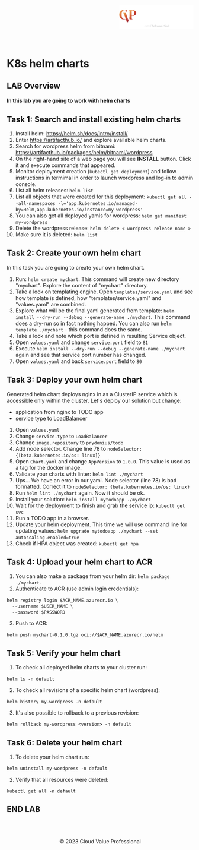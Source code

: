 <img src="../../../img/logo.png" alt="Chmurowisko logo" width="200" align="right">
<br><br>
<br><br>
<br><br>

# K8s helm charts

## LAB Overview

#### In this lab you are going to work with helm charts

## Task 1: Search and install existing helm charts

1. Install helm: 
   https://helm.sh/docs/intro/install/   
2. Enter https://artifacthub.io/ and explore available helm charts.
3. Search for wordpress helm from bitnami: https://artifacthub.io/packages/helm/bitnami/wordpress
4. On the right-hand site of a web page you will see **INSTALL** button. Click it and execute commands that appeared.
5. Monitor deployment creation (`kubectl get deployment`) and follow instructions in termimal in order to launch wordpress and log-in to admin console.
6. List all helm releases: `helm list`
7. List all objects that were created for this deployment: `kubectl get all --all-namespaces -l='app.kubernetes.io/managed-by=Helm,app.kubernetes.io/instance=my-wordpress'`
8. You can also get all deployed yamls for wordpress: `helm get manifest my-wordpress`
9. Delete the wordpress release: `helm delete <-wordpress release name->`
10. Make sure it is deleted: `helm list`

## Task 2: Create your own helm chart
In this task you are going to create your own helm chart.
1. Run: `helm create mychart`. This command will create new directory "mychart". Explore the content of "mychart" directory.
2. Take a look on templating engine. Open `templates/service.yaml` and see how template is defined, how "templates/service.yaml" and "values.yaml" are combined.
3. Explore what will be the final yaml generated from template: `helm install --dry-run --debug --generate-name ./mychart`. This command does a dry-run so in fact nothing happed. You can also run `helm template ./mychart` - this command does the same.
4. Take a look and note which port is defined in resulting Service object.
5. Open `values.yaml` and change `service.port` field to `81`
6. Execute `helm install --dry-run --debug --generate-name ./mychart` again and see that service port number has changed.
7. Open `values.yaml` and  back `service.port` field to `80`

## Task 3: Deploy your own helm chart
Generated helm chart deploys nginx in as a ClusterIP service which is accessible only within the cluster. Let's deploy our solution but change:
- application from nginx to TODO app
- service type to LoadBalancer

1. Open `values.yaml`
2. Change `service.type` to `LoadBalancer`
3. Change `image.repository` to `prydonius/todo`
4. Add node selector. Change line 78 to `nodeSelector: {[beta.kubernetes.io/os: linux]}`
5. Open `Chart.yaml` and change `AppVersion` to `1.0.0`. This value is used as a tag for the docker image.
6. Validate your charts with linter: `helm lint ./mychart`
7. Ups... We have an error in our yaml. Node selector (line 78) is bad formatted. Correct it to `nodeSelector: {beta.kubernetes.io/os: linux}`
8. Run `helm lint ./mychart` again. Now it should be ok.
9. Install your solution: `helm install mytodoapp ./mychart`
10. Wait for the deployment to finish and grab the service ip: `kubectl get svc` 
11. Run a TODO app in a browser.
12. Update your helm deployment. This time we will use command line for updating values:
`helm upgrade mytodoapp ./mychart --set autoscaling.enabled=true`
13. Check if HPA object was created: `kubectl get hpa`

## Task 4: Upload your helm chart to ACR
1. You can also make a package from your helm dir: `helm package ./mychart`.
2. Authenticate to ACR (use admin login credentials):
```
helm registry login $ACR_NAME.azurecr.io \
  --username $USER_NAME \
  --password $PASSWORD
```
3. Push to ACR:
```
helm push mychart-0.1.0.tgz oci://$ACR_NAME.azurecr.io/helm
```

## Task 5: Verify your helm chart

1. To check all deployed helm charts to your cluster run:
```
helm ls -n default
```

2. To check all revisions of a specific helm chart (wordpress):
```
helm history my-wordpress -n default
```

3. It's also possible to rollback to a previous revision:

```
helm rollback my-wordpress <version> -n default
```

## Task 6: Delete your helm chart

1. To delete your helm chart run:
```
helm uninstall my-wordpress -n default
```

2. Verify that all resources were deleted:
```
kubectl get all -n default
```

## END LAB

<br><br>

<center><p>&copy; 2023 Cloud Value Professional<p></center>
